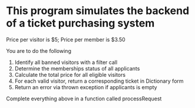 # This program simulates the backend of a ticket purchasing system
Price per visitor is $5; 
Price per member is $3.50

You are to do the following
1. Identify all banned visitors with a filter call
2. Determine the memberships status of all applicants
3. Calculate the total price for all eligible visitors
4. For each valid visitor, return a corresponding ticket in Dictionary form
5. Return an error via thrown exception if applicants is empty


Complete everything above in a function called processRequest
